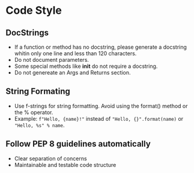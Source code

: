 Code Style
==========

DocStrings
----------
- If a function or method has no docstring, please generate a docstring whitin only one line and less than 120 characters.
- Do not document parameters.
- Some special methods like __init__ do not require a docstring.
- Do not genereate an Args and Returns section.

String Formating
----------------
- Use f-strings for string formatting. Avoid using the format() method or the % operator.
- Example: `f"Hello, {name}!"` instead of `"Hello, {}".format(name)` or `"Hello, %s" % name`.

Follow PEP 8 guidelines automatically
-------------------------------------
- Clear separation of concerns
- Maintainable and testable code structure
